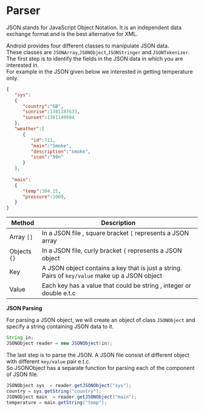 # Parser  

JSON stands for JavaScript Object Notation. It is an independent data exchange format and is the best alternative for XML.  

Android provides four different classes to manipulate JSON data.  
These classes are `JSONArray`,`JSONObject`,`JSONStringer` and `JSONTokenizer`.    
The first step is to identify the fields in the JSON data in which you are interested in.  
For example in the JSON given below we interested in getting temperature only.  
```json
{
   "sys":
   {
      "country":"GB",
      "sunrise":1381107633,
      "sunset":1381149604
   },
   "weather":[
      {
         "id":711,
         "main":"Smoke",
         "description":"smoke",
         "icon":"50n"
      }
   ],
	
  "main":
   {
      "temp":304.15,
      "pressure":1009,
   }
}
```

| Method  | Description |
| ------------- | ------------- |
|Array `[]`| In a JSON file , square bracket `[` represents a JSON array |
|Objects `{}`| In a JSON file, curly bracket `{` represents a JSON object |
|Key| A JSON object contains a key that is just a string. Pairs of `key/value` make up a JSON object |
|Value| Each key has a value that could be string , integer or double e.t.c | 	


**JSON Parsing**  

For parsing a JSON object, we will create an object of class `JSONObject` and specify a string containing JSON data to it.  
```java
String in;
JSONObject reader = new JSONObject(in);
```
The last step is to parse the JSON. A JSON file consist of different object with different `key/value` pair e.t.c.  
So JSONObject has a separate function for parsing each of the component of JSON file.  

```java
JSONObject sys  = reader.getJSONObject("sys");
country = sys.getString("country");
JSONObject main  = reader.getJSONObject("main");
temperature = main.getString("temp");
```




